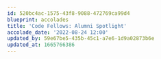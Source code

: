 ```yaml
---
id: 520bc4ac-1575-43f8-9088-472769ca99d4
blueprint: accolades
title: 'Code Fellows: Alumni Spotlight'
accolade_date: '2022-08-24 12:00'
updated_by: 59e67be5-435b-45c1-a7e6-1d9a02873b6e
updated_at: 1665766386
---
```

